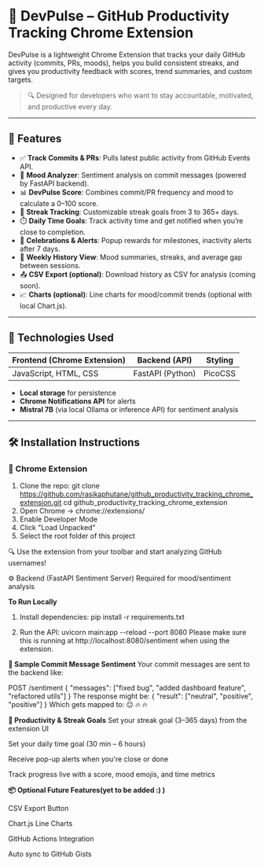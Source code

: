 ﻿# 🚀 DevPulse – GitHub Productivity Tracking Chrome Extension

DevPulse is a lightweight Chrome Extension that tracks your daily GitHub activity (commits, PRs, moods), helps you build consistent streaks, and gives you productivity feedback with scores, trend summaries, and custom targets. 

> 🔍 Designed for developers who want to stay accountable, motivated, and productive every day.

---

## 🔧 Features

- ✅ **Track Commits & PRs**: Pulls latest public activity from GitHub Events API.
- 🧠 **Mood Analyzer**: Sentiment analysis on commit messages (powered by FastAPI backend).
- 📊 **DevPulse Score**: Combines commit/PR frequency and mood to calculate a 0–100 score.
- 📆 **Streak Tracking**: Customizable streak goals from 3 to 365+ days.
- ⏱️ **Daily Time Goals**: Track activity time and get notified when you’re close to completion.
- 🎉 **Celebrations & Alerts**: Popup rewards for milestones, inactivity alerts after 7 days.
- 📜 **Weekly History View**: Mood summaries, streaks, and average gap between sessions.
- 📤 **CSV Export (optional)**: Download history as CSV for analysis (coming soon).
- 📈 **Charts (optional)**: Line charts for mood/commit trends (optional with local Chart.js).

---

## 🧠 Technologies Used

| Frontend (Chrome Extension) | Backend (API) | Styling |
|-----------------------------|----------------|---------|
| JavaScript, HTML, CSS       | FastAPI (Python) | PicoCSS |

- **Local storage** for persistence
- **Chrome Notifications API** for alerts
- **Mistral 7B** (via local Ollama or inference API) for sentiment analysis

---

## 🛠️ Installation Instructions

### 🔗 Chrome Extension

1. Clone the repo:
git clone https://github.com/rasikaphutane/github_productivity_tracking_chrome_extension.git
cd github_productivity_tracking_chrome_extension 
2. Open Chrome → chrome://extensions/
3. Enable Developer Mode
4. Click "Load Unpacked"
5. Select the root folder of this project

🔍 Use the extension from your toolbar and start analyzing GitHub usernames!

⚙️ Backend (FastAPI Sentiment Server)
Required for mood/sentiment analysis

**To Run Locally**
1. Install dependencies:
pip install -r requirements.txt

2. Run the API:
uvicorn main:app --reload --port 8080
Please make sure this is running at http://localhost:8080/sentiment when using the extension.

**🧪 Sample Commit Message Sentiment**
Your commit messages are sent to the backend like:

POST /sentiment
{
  "messages": ["fixed bug", "added dashboard feature", "refactored utils"]
}
The response might be:
{
  "result": ["neutral", "positive", "positive"]
}
Which gets mapped to: 😐 🔥 🔥

**🎯 Productivity & Streak Goals**
Set your streak goal (3–365 days) from the extension UI

Set your daily time goal (30 min – 6 hours)

Receive pop-up alerts when you're close or done

Track progress live with a score, mood emojis, and time metrics

**📦 Optional Future Features(yet to be added :) )**

 CSV Export Button

 Chart.js Line Charts

 GitHub Actions Integration

 Auto sync to GitHub Gists

 

